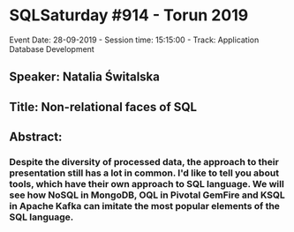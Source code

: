 # SQLSaturday #914 - Torun 2019
Event Date: 28-09-2019 - Session time: 15:15:00 - Track: Application  Database Development
## Speaker: Natalia Świtalska
## Title: Non-relational faces of SQL
## Abstract:
### Despite the diversity of processed data, the approach to their presentation still has a lot in common. I'd like to tell you about tools, which have their own approach to SQL language. We will see how NoSQL in MongoDB, OQL in Pivotal GemFire ​​and KSQL in Apache Kafka can imitate the most popular elements of the SQL language.
